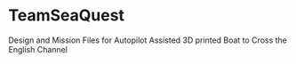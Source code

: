 # TeamSeaQuest
Design and Mission Files for Autopilot Assisted 3D printed Boat to Cross the English Channel
